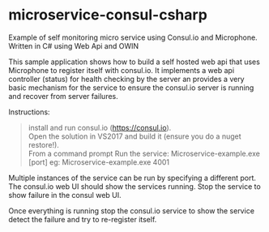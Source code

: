 # microservice-consul-csharp
Example of self monitoring micro service using Consul.io and Microphone.  Written in C# using Web Api and OWIN

This sample application shows how to build a self hosted web api that uses Microphone to register itself with consul.io.  It implements 
a web api controller (status) for health checking by the server an provides a very basic mechanism for the service to ensure the 
consul.io server is running and recover from server failures.

Instructions:
> install and run consul.io (https://consul.io).  
> Open the solution in VS2017 and build it (ensure you do a nuget restore!).  
> From a command prompt Run the service: Microservice-example.exe [port]   eg: Microservice-example.exe 4001  

Multiple instances of the service can be run by specifying a different port.  
The consul.io web UI should show the services running. Stop the service to show failure in the consul web UI.  
  
Once everything is running stop the consul.io service to show the service detect the failure and try to re-register itself.  
